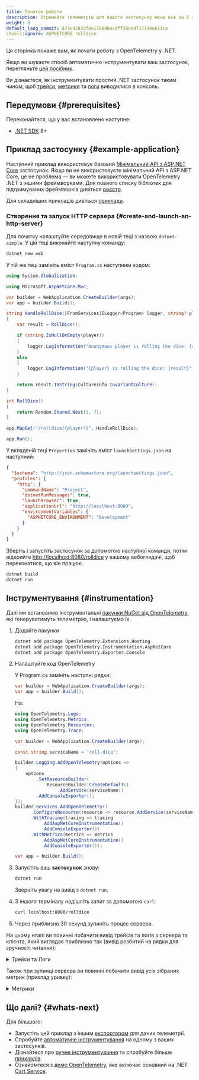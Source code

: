 ```yaml
---
title: Початок роботи
description: Отримайте телеметрію для вашого застосунку менш ніж за 5 хвилин!
weight: 8
default_lang_commit: 873e42833f8e17860becdff26de4717194eb11ca
cSpell:ignore: ASPNETCORE rolldice
---
```


Ця сторінка покаже вам, як почати роботу з OpenTelemetry у .NET.

Якщо ви шукаєте спосіб автоматично інструментувати ваш застосунок, перегляньте [цей посібник](/docs/zero-code/dotnet/getting-started/).

Ви дізнаєтеся, як інструментувати простий .NET застосунок таким чином, щоб [трейси][], [метрики][] та [логи][] виводилися в консоль.

## Передумови {#prerequisites}

Переконайтеся, що у вас встановлено наступне:

- [.NET SDK](https://dotnet.microsoft.com/download/dotnet) 8+

## Приклад застосунку {#example-application}

Наступний приклад використовує базовий [Мінімальний API з ASP.NET Core](https://learn.microsoft.com/aspnet/core/tutorials/min-web-api) застосунок. Якщо ви не використовуєте мінімальний API з ASP.NET Core, це не проблема — ви можете використовувати OpenTelemetry .NET з іншими фреймворками. Для повного списку бібліотек для підтримуваних фреймворків дивіться [реєстр](/ecosystem/registry/?component=instrumentation&language=dotnet).

Для складніших прикладів дивіться [приклади](/docs/languages/dotnet/examples/).

### Створення та запуск HTTP сервера {#create-and-launch-an-http-server}

Для початку налаштуйте середовище в новій теці з назвою `dotnet-simple`. У цій теці виконайте наступну команду:

```sh
dotnet new web
```

У тій же теці замініть вміст `Program.cs` наступним кодом:

```csharp
using System.Globalization;

using Microsoft.AspNetCore.Mvc;

var builder = WebApplication.CreateBuilder(args);
var app = builder.Build();

string HandleRollDice([FromServices]ILogger<Program> logger, string? player)
{
    var result = RollDice();

    if (string.IsNullOrEmpty(player))
    {
        logger.LogInformation("Anonymous player is rolling the dice: {result}", result);
    }
    else
    {
        logger.LogInformation("{player} is rolling the dice: {result}", player, result);
    }

    return result.ToString(CultureInfo.InvariantCulture);
}

int RollDice()
{
    return Random.Shared.Next(1, 7);
}

app.MapGet("/rolldice/{player?}", HandleRollDice);

app.Run();
```

У вкладеній теці `Properties` замініть вміст `launchSettings.json` на наступний:

```json
{
  "$schema": "http://json.schemastore.org/launchsettings.json",
  "profiles": {
    "http": {
      "commandName": "Project",
      "dotnetRunMessages": true,
      "launchBrowser": true,
      "applicationUrl": "http://localhost:8080",
      "environmentVariables": {
        "ASPNETCORE_ENVIRONMENT": "Development"
      }
    }
  }
}
```

Зберіть і запустіть застосунок за допомогою наступної команди, потім відкрийте <http://localhost:8080/rolldice> у вашому вебоглядачі, щоб переконатися, що він працює.

```sh
dotnet build
dotnet run
```

## Інструментування {#instrumentation}

Далі ми встановимо інструментальні [пакунки NuGet від OpenTelemetry](https://www.nuget.org/profiles/OpenTelemetry), які генеруватимуть телеметрію, і налаштуємо їх.

1. Додайте пакунки

   ```sh
   dotnet add package OpenTelemetry.Extensions.Hosting
   dotnet add package OpenTelemetry.Instrumentation.AspNetCore
   dotnet add package OpenTelemetry.Exporter.Console
   ```

2. Налаштуйте код OpenTelemetry

   У Program.cs замініть наступні рядки:

   ```csharp
   var builder = WebApplication.CreateBuilder(args);
   var app = builder.Build();
   ```

   На:

   ```csharp
   using OpenTelemetry.Logs;
   using OpenTelemetry.Metrics;
   using OpenTelemetry.Resources;
   using OpenTelemetry.Trace;

   var builder = WebApplication.CreateBuilder(args);

   const string serviceName = "roll-dice";

   builder.Logging.AddOpenTelemetry(options =>
   {
       options
           .SetResourceBuilder(
               ResourceBuilder.CreateDefault()
                   .AddService(serviceName))
           .AddConsoleExporter();
   });
   builder.Services.AddOpenTelemetry()
         .ConfigureResource(resource => resource.AddService(serviceName))
         .WithTracing(tracing => tracing
             .AddAspNetCoreInstrumentation()
             .AddConsoleExporter())
         .WithMetrics(metrics => metrics
             .AddAspNetCoreInstrumentation()
             .AddConsoleExporter());

   var app = builder.Build();
   ```

3. Запустіть ваш **застосунок** знову:

   ```sh
   dotnet run
   ```

   Зверніть увагу на вивід з `dotnet run`.

4. З _іншого_ терміналу надішліть запит за допомогою `curl`:

   ```sh
   curl localhost:8080/rolldice
   ```

5. Через приблизно 30 секунд зупиніть процес сервера.

На цьому етапі ви повинні побачити вивід трейсів та логів з сервера та клієнта, який виглядає приблизно так (вивід розбитий на рядки для зручності читання):

<details>
<summary>Трейси та Логи</summary>

```log
LogRecord.Timestamp:               2023-10-23T12:13:30.2704325Z
LogRecord.TraceId:                 324333ec3bbca04ba7f4be4bf3618cb1
LogRecord.SpanId:                  e7d3814e31e504eb
LogRecord.TraceFlags:              Recorded
LogRecord.CategoryName:            Program
LogRecord.Severity:                Info
LogRecord.SeverityText:            Information
LogRecord.Body:                    Anonymous player is rolling the dice: {result}
LogRecord.Attributes (Key:Value):
    result: 1
    OriginalFormat (a.k.a Body): Anonymous player is rolling the dice: {result}

Resource associated with LogRecord:
service.name: roll-dice
service.instance.id: f20134f3-293f-4cb2-ace3-724b5571ca9a
telemetry.sdk.name: opentelemetry
telemetry.sdk.language: dotnet
telemetry.sdk.version: 1.6.0

Activity.TraceId:            324333ec3bbca04ba7f4be4bf3618cb1
Activity.SpanId:             e7d3814e31e504eb
Activity.TraceFlags:         Recorded
Activity.ActivitySourceName: Microsoft.AspNetCore
Activity.DisplayName:        /rolldice
Activity.Kind:               Server
Activity.StartTime:          2023-10-23T12:13:30.2163005Z
Activity.Duration:           00:00:00.0585187
Activity.Tags:
    net.host.name: 127.0.0.1
    net.host.port: 8080
    http.method: GET
    http.scheme: http
    http.target: /rolldice
    http.url: http://127.0.0.1:8080/rolldice
    http.flavor: 1.1
    http.user_agent: Mozilla/5.0 (Windows NT 10.0; Win64; x64) AppleWebKit/537.36 (HTML, like Gecko) Chrome/118.0.0.0 Safari/537.36 Edg/118.0.2088.61
    http.status_code: 200
Resource associated with Activity:
    service.name: roll-dice
    service.instance.id: 36bfe322-51b8-4976-90fc-9186376d6ad0
    telemetry.sdk.name: opentelemetry
    telemetry.sdk.language: dotnet
    telemetry.sdk.version: 1.6.0
```

</details>

Також при зупинці сервера ви повинні побачити вивід усіх зібраних метрик (приклад уривку):

<details>
<summary>Метрики</summary>

```log
Export http.client.duration, Measures the duration of outbound HTTP requests., Unit: ms, Meter: OpenTelemetry.Instrumentation.Http/1.0.0.0
(2023-08-14T06:12:06.2661140Z, 2023-08-14T06:12:23.7750388Z] http.flavor: 1.1 http.method: POST http.scheme: https http.status_code: 200 net.peer.name: dc.services.visualstudio.com Histogram
Value: Sum: 1330.4766000000002 Count: 5 Min: 50.0333 Max: 465.7936
(-Infinity,0]:0
(0,5]:0
(5,10]:0
(10,25]:0
(25,50]:0
(50,75]:2
(75,100]:0
(100,250]:0
(250,500]:3
(500,750]:0
(750,1000]:0
(1000,2500]:0
(2500,5000]:0
(5000,7500]:0
(7500,10000]:0
(10000,+Infinity]:0
```

</details>

## Що далі? {#whats-next}

Для більшого:

- Запустіть цей приклад з іншим [експортером][експортер] для даних телеметрії.
- Спробуйте [автоматичне інструментування](/docs/zero-code/dotnet/) на одному з ваших застосунків.
- Дізнайтеся про [ручне інструментування][] та спробуйте більше [прикладів](/docs/languages/dotnet/examples/).
- Ознайомтеся з [демо OpenTelemetry](/docs/demo/), яке включає основний на .NET [Cart Service](/docs/demo/services/cart/).

[трейси]: /docs/concepts/signals/traces/
[метрики]: /docs/concepts/signals/metrics/
[логи]: /docs/concepts/signals/logs/
[експортер]: https://github.com/open-telemetry/opentelemetry-dotnet-instrumentation/blob/main/docs/config.md#exporters
[ручне інструментування]: ../instrumentation
